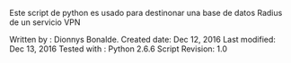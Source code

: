 Este script de python  es usado para destinonar una base 
de datos Radius de un servicio VPN

Written by : Dionnys Bonalde.
Created date: Dec 12, 2016
Last modified: Dec 13, 2016
Tested with : Python 2.6.6
Script Revision: 1.0
